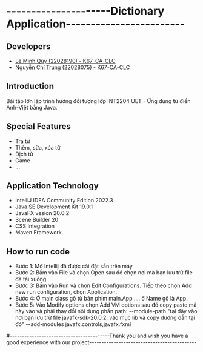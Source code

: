 # ---------------------Dictionary Application------------------------


## Developers

- [Lê Minh Qúy (22028190) - K67-CA-CLC](https://github.com/quyk67uet)
- [Nguyễn Chí Trung (22028075) - K67-CA-CLC](https://github.com/chitrung-gg)


## Introduction

Bài tập lớn lập trình hướng đối tượng lớp INT2204 UET - Ứng dụng từ điển Anh-Việt bằng Java.

## Special Features

- Tra từ
- Thêm, sừa, xóa từ
- Dịch từ
- Game
- ...

## Application Technology

- IntelliJ IDEA Community Edition 2022.3
- Java SE Development Kit 19.0.1
- JavaFX vesion 20.0.2
- Scene Builder 20
- CSS Integration
- Maven Framework

## How to run code

- Bước 1: Mở Intellij đã được cài đặt sẵn trên máy
- Bước 2: Bấm vào File và chọn Open sau đó chọn nơi mà bạn lưu trữ file đã tải xuống.
- Bước 3: Bấm vào Run và chọn Edit Configurations. Tiếp theo chọn Add new run configuration, chọn Application.
- Bước 4: Ở main class gõ từ bán phím main.App .... ở Name gõ là App.
- Bước 5: Vào Modify options chọn Add VM options sau đó copy paste mã này vào và phải thay đổi nội dung phần path:
  --module-path "tại đây vào nơi bạn lưu trữ file javafx-sdk-20.0.2, vào mục lib và copy đường dẫn tại đó" --add-modules javafx.controls,javafx.fxml

#-----------------------------------------Thank you and wish you have a good experience with our project--------------------------------------------
